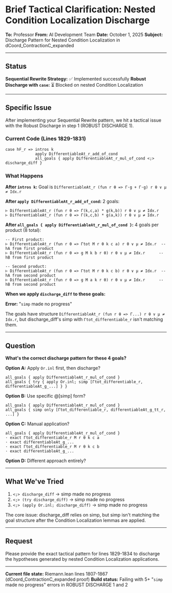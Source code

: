 # Brief Tactical Clarification: Nested Condition Localization Discharge

**To:** Professor
**From:** AI Development Team
**Date:** October 1, 2025
**Subject:** Discharge Pattern for Nested Condition Localization in dCoord_ContractionC_expanded

---

## Status

**Sequential Rewrite Strategy:** ✅ Implemented successfully
**Robust Discharge with `case`:** ⏳ Blocked on nested Condition Localization

---

## Specific Issue

After implementing your Sequential Rewrite pattern, we hit a tactical issue with the Robust Discharge in step 1 (ROBUST DISCHARGE 1).

### Current Code (Lines 1829-1831)

```lean
case hF_r => intros k
             apply DifferentiableAt_r_add_of_cond
             all_goals { apply DifferentiableAt_r_mul_of_cond <;> discharge_diff }
```

### What Happens

**After `intros k`:** Goal is `DifferentiableAt_r (fun r θ => Γ·g + Γ·g) r θ ∨ μ ≠ Idx.r`

**After `apply DifferentiableAt_r_add_of_cond`:** 2 goals:
```
⊢ DifferentiableAt_r (fun r θ => Γ(k,c,a) * g(k,b)) r θ ∨ μ ≠ Idx.r
⊢ DifferentiableAt_r (fun r θ => Γ(k,c,b) * g(a,k)) r θ ∨ μ ≠ Idx.r
```

**After `all_goals { apply DifferentiableAt_r_mul_of_cond }`:** 4 goals per product (8 total):
```
-- First product:
⊢ DifferentiableAt_r (fun r θ => Γtot M r θ k c a) r θ ∨ μ ≠ Idx.r  -- hA from first product
⊢ DifferentiableAt_r (fun r θ => g M k b r θ) r θ ∨ μ ≠ Idx.r      -- hB from first product

-- Second product:
⊢ DifferentiableAt_r (fun r θ => Γtot M r θ k c b) r θ ∨ μ ≠ Idx.r  -- hA from second product
⊢ DifferentiableAt_r (fun r θ => g M a k r θ) r θ ∨ μ ≠ Idx.r      -- hB from second product
```

**When we apply `discharge_diff` to these goals:**

**Error:** "`simp` made no progress"

The goals have structure `DifferentiableAt_r (fun r θ => Γ...) r θ ∨ μ ≠ Idx.r`, but discharge_diff's simp with `Γtot_differentiable_r` isn't matching them.

---

## Question

**What's the correct discharge pattern for these 4 goals?**

**Option A:** Apply `Or.inl` first, then discharge?
```lean
all_goals { apply DifferentiableAt_r_mul_of_cond }
all_goals { try { apply Or.inl; simp [Γtot_differentiable_r, differentiableAt_g_...] } }
```

**Option B:** Use specific @[simp] form?
```lean
all_goals { apply DifferentiableAt_r_mul_of_cond }
all_goals { simp only [Γtot_differentiable_r, differentiableAt_g_tt_r, ...] }
```

**Option C:** Manual application?
```lean
all_goals { apply DifferentiableAt_r_mul_of_cond }
· exact Γtot_differentiable_r M r θ k c a
· exact differentiableAt_g_...
· exact Γtot_differentiable_r M r θ k c b
· exact differentiableAt_g_...
```

**Option D:** Different approach entirely?

---

## What We've Tried

1. `<;> discharge_diff` → simp made no progress
2. `<;> (try discharge_diff)` → simp made no progress
3. `<;> (apply Or.inl; discharge_diff)` → simp made no progress

The core issue: discharge_diff relies on simp, but simp isn't matching the goal structure after the Condition Localization lemmas are applied.

---

## Request

Please provide the exact tactical pattern for lines 1829-1834 to discharge the hypotheses generated by nested Condition Localization applications.

---

**Current file state:** Riemann.lean lines 1807-1867 (dCoord_ContractionC_expanded proof)
**Build status:** Failing with 5+ "`simp` made no progress" errors in ROBUST DISCHARGE 1 and 2
